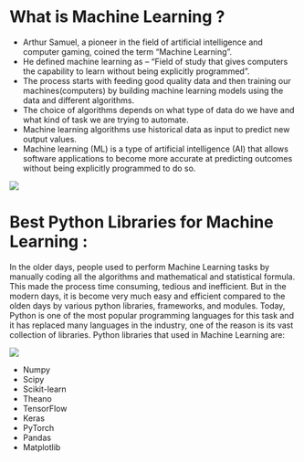 # What is Machine Learning ?

- Arthur Samuel, a pioneer in the field of artificial intelligence and computer gaming, coined the term “Machine Learning”.
- He defined machine learning as – “Field of study that gives computers the capability to learn without being explicitly programmed”. 
- The process starts with feeding good quality data and then training our machines(computers) by building machine learning models using the data and different algorithms. 
- The choice of algorithms depends on what type of data do we have and what kind of task we are trying to automate.
- Machine learning algorithms use historical data as input to predict new output values.
- Machine learning (ML) is a type of artificial intelligence (AI) that allows software applications to become more accurate at predicting outcomes without being explicitly programmed to do so.

<img src="https://media.geeksforgeeks.org/wp-content/uploads/ML-vs-Programming.png">

# Best Python Libraries for Machine Learning :

In the older days, people used to perform Machine Learning tasks by manually coding all the algorithms and mathematical and statistical formula. 
This made the process time consuming, tedious and inefficient. But in the modern days, it is become very much easy and efficient compared to the olden days by various python libraries, frameworks, and modules.
Today, Python is one of the most popular programming languages for this task and it has replaced many languages in the industry, one of the reason is its vast collection of libraries. Python libraries that used in Machine Learning are: 
 
 <img src="https://miro.medium.com/max/700/0*jng0i9svVVe7L7sj">
 
- Numpy
- Scipy
- Scikit-learn
- Theano
- TensorFlow
- Keras
- PyTorch
- Pandas
- Matplotlib
